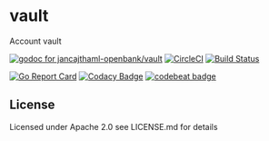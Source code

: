 # vault

Account vault

[![godoc for jancajthaml-openbank/vault](https://godoc.org/github.com/nathany/looper?status.svg)](https://godoc.org/github.com/jancajthaml-openbank/vault) [![CircleCI](https://circleci.com/gh/jancajthaml-openbank/vault/tree/master.svg?style=shield)](https://circleci.com/gh/jancajthaml-openbank/vault/tree/master) [![Build Status](https://travis-ci.org/jancajthaml-openbank/vault.svg?branch=master)](https://travis-ci.org/jancajthaml-openbank/vault)

[![Go Report Card](https://goreportcard.com/badge/github.com/jancajthaml-openbank/vault)](https://goreportcard.com/report/github.com/jancajthaml-openbank/vault) [![Codacy Badge](https://api.codacy.com/project/badge/Grade/a7937e961c7d453288ef469a1ecdac7a)](https://www.codacy.com/app/jancajthaml-openbank/vault?utm_source=github.com&amp;utm_medium=referral&amp;utm_content=jancajthaml-openbank/vault&amp;utm_campaign=Badge_Grade) [![codebeat badge](https://codebeat.co/badges/01fcc4c7-cb8a-4964-94e9-03b4b65500dc)](https://codebeat.co/projects/github-com-jancajthaml-openbank-vault-master)

## License

Licensed under Apache 2.0 see LICENSE.md for details
